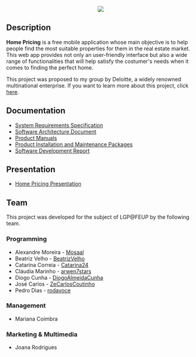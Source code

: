 <p align="center">
  <img src="https://i.imgur.com/zEBeMiH.png" />
</p>

## Description
**Home Pricing** is a free mobile application whose main objective is to help people find the most suitable properties for them in the real estate market. This web app provides not only an user-friendly interface but also a wide range of functionalities that will help satisfy the costumer's needs when it comes to finding the perfect home.

This project was proposed to my group by Deloitte, a widely renowned multinational enterprise. If you want to learn more about this project, click [here](https://arwen7stars.github.io/pages/home-pricing.html "Home Pricing").

## Documentation
* [System Requirements Specification](https://drive.google.com/file/d/1LD_w9felRayQfRCyYDyuog0w6MDLi-0G/view?usp=sharing)
* [Software Architecture Document](https://drive.google.com/file/d/1_wuOmnNJNb2Vt4fYk72ABbSa6Z2ctZT7/view?usp=sharing)
* [Product Manuals](https://drive.google.com/file/d/1CnrdMEm5P8MGOLfFJNBQHvmjfJPguput/view?usp=sharing)
* [Product Installation and Maintenance Packages](https://drive.google.com/file/d/1N5O5u8NO4fCE7eZPdjNl-FuhZJm8X_tK/view?usp=sharing)
* [Software Development Report](https://drive.google.com/file/d/1khOXN-4REk4Rny77SXYlO2z522KfV3N7/view?usp=sharing)

## Presentation
* [Home Pricing Presentation](https://drive.google.com/file/d/10dOL1o2YvBhRQ2vQpgJEcgy8JPysE6jR/view?usp=sharing)

## Team
This project was developed for the subject of LGP@FEUP by the following team.

### Programming
* Alexandre Moreira - [Mosaal](https://github.com/Mosaal)
* Beatriz Velho - [BeatrizVelho](https://github.com/BeatrizVelho)
* Catarina Correia - [Catarina24](https://github.com/Catarina24)
* Cláudia Marinho - [arwen7stars](https://github.com/arwen7stars)
* Diogo Cunha - [DiogoAlmeidaCunha](https://github.com/DiogoAlmeidaCunha)
* José Carlos - [ZeCarlosCoutinho](https://github.com/ZeCarlosCoutinho)
* Pedro Dias - [rodavoce](https://github.com/rodavoce)

### Management
* Mariana Coimbra

### Marketing & Multimedia
* Joana Rodrigues
